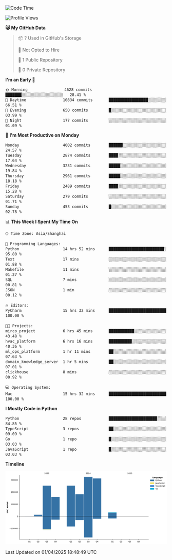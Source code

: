 <!--START_SECTION:waka-->
![Code Time](http://img.shields.io/badge/Code%20Time-222%20hrs%2034%20mins-blue)

![Profile Views](http://img.shields.io/badge/Profile%20Views-0-blue)

**🐱 My GitHub Data** 

> 📦 ? Used in GitHub's Storage 
 > 
> 🚫 Not Opted to Hire
 > 
> 📜 1 Public Repository 
 > 
> 🔑 0 Private Repository 
 > 
**I'm an Early 🐤** 

```text
🌞 Morning                4628 commits        ███████░░░░░░░░░░░░░░░░░░   28.41 % 
🌆 Daytime                10834 commits       █████████████████░░░░░░░░   66.51 % 
🌃 Evening                650 commits         █░░░░░░░░░░░░░░░░░░░░░░░░   03.99 % 
🌙 Night                  177 commits         ░░░░░░░░░░░░░░░░░░░░░░░░░   01.09 % 
```
📅 **I'm Most Productive on Monday** 

```text
Monday                   4002 commits        ██████░░░░░░░░░░░░░░░░░░░   24.57 % 
Tuesday                  2874 commits        ████░░░░░░░░░░░░░░░░░░░░░   17.64 % 
Wednesday                3231 commits        █████░░░░░░░░░░░░░░░░░░░░   19.84 % 
Thursday                 2961 commits        █████░░░░░░░░░░░░░░░░░░░░   18.18 % 
Friday                   2489 commits        ████░░░░░░░░░░░░░░░░░░░░░   15.28 % 
Saturday                 279 commits         ░░░░░░░░░░░░░░░░░░░░░░░░░   01.71 % 
Sunday                   453 commits         █░░░░░░░░░░░░░░░░░░░░░░░░   02.78 % 
```


📊 **This Week I Spent My Time On** 

```text
🕑︎ Time Zone: Asia/Shanghai

💬 Programming Languages: 
Python                   14 hrs 52 mins      ████████████████████████░   95.80 % 
Text                     17 mins             ░░░░░░░░░░░░░░░░░░░░░░░░░   01.88 % 
Makefile                 11 mins             ░░░░░░░░░░░░░░░░░░░░░░░░░   01.27 % 
SQL                      7 mins              ░░░░░░░░░░░░░░░░░░░░░░░░░   00.81 % 
JSON                     1 min               ░░░░░░░░░░░░░░░░░░░░░░░░░   00.12 % 

🔥 Editors: 
PyCharm                  15 hrs 32 mins      █████████████████████████   100.00 % 

🐱‍💻 Projects: 
mirco_project            6 hrs 45 mins       ███████████░░░░░░░░░░░░░░   43.48 % 
hvac_platform            6 hrs 16 mins       ██████████░░░░░░░░░░░░░░░   40.36 % 
ml_ops_platform          1 hr 11 mins        ██░░░░░░░░░░░░░░░░░░░░░░░   07.63 % 
domain_knowledge_server  1 hr 5 mins         ██░░░░░░░░░░░░░░░░░░░░░░░   07.01 % 
clickhouse               8 mins              ░░░░░░░░░░░░░░░░░░░░░░░░░   00.92 % 

💻 Operating System: 
Mac                      15 hrs 32 mins      █████████████████████████   100.00 % 
```

**I Mostly Code in Python** 

```text
Python                   28 repos            █████████████████████░░░░   84.85 % 
TypeScript               3 repos             ██░░░░░░░░░░░░░░░░░░░░░░░   09.09 % 
Go                       1 repo              █░░░░░░░░░░░░░░░░░░░░░░░░   03.03 % 
JavaScript               1 repo              █░░░░░░░░░░░░░░░░░░░░░░░░   03.03 % 
```



**Timeline**

![Lines of Code chart](https://raw.githubusercontent.com/jixingyou/jixingyou/main/assets/bar_graph.png)


 Last Updated on 01/04/2025 18:48:49 UTC
<!--END_SECTION:waka-->